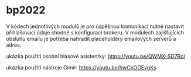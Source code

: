 # bp2022
V kódech jednotlivých modulů je pro úspěšnou komunikaci nutné nastavit přihlašovací údaje shodné s konfigurací brokeru. 
V modulech zajišťujících obsluhu emailu je potřeba nahradit placeholdery emailových serverů a adres. 

ukázka použití osobní hlasové asistentky: https://youtu.be/QWMX-SD7RcI

ukázka použití nástroje Gimir: https://youtu.be/hwCkOOEvgKs
